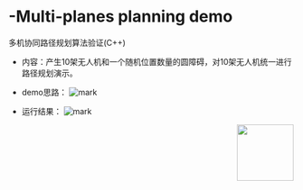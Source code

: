 # -Multi-planes planning demo
多机协同路径规划算法验证(C++)

- 内容：产生10架无人机和一个随机位置数量的圆障碍，对10架无人机统一进行路径规划演示。


- demo思路：
![mark](http://pbolrdc1h.bkt.clouddn.com/blog/180711/6072JmdaE0.jpg?imageslim)

- 运行结果：
![mark](http://pbolrdc1h.bkt.clouddn.com/blog/180711/c07kaiI71g.png?imageslim)

<img src="http://pbolrdc1h.bkt.clouddn.com/blog/180711/c07kaiI71g.png?imageslim" width = "100" height = "100" div align=right />
